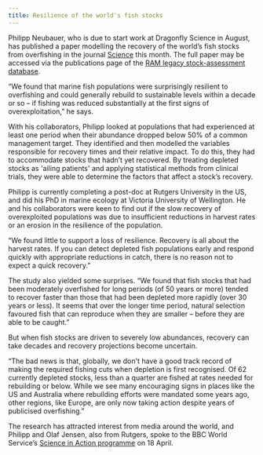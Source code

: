 ```yaml
---
title: Resilience of the world's fish stocks
---
```


Philipp Neubauer, who is due to start work at Dragonfly Science in
August, has published a paper modelling the recovery of the world’s
fish stocks from overfishing in the journal
[Science](http://www.sciencemag.org/content/340/6130/347.short) this
month. The full paper may be accessed via the publications page of the
[RAM legacy stock-assessment
database](http://ramlegacy.marinebiodiversity.ca/ram-legacy-stock-assessment-database/publications).

“We found that marine fish populations were surprisingly resilient to
overfishing and could generally rebuild to sustainable levels within a
decade or so – if fishing was reduced substantially at the first signs
of overexploitation,” he says.

<!--more-->

With his collaborators, Philipp looked at populations that had
experienced at least one period when their abundance dropped below 50%
of a common management target. They identified and then modelled the
variables responsible for recovery times and their relative impact. To
do this, they had to accommodate stocks that hadn’t yet recovered. By
treating depleted stocks as 'ailing patients' and applying statistical
methods from clinical trials, they were able to determine the factors
that affect a stock’s recovery.

Philipp is currently completing a post-doc at Rutgers University in
the US, and did his PhD in marine ecology at Victoria University of
Wellington. He and his collaborators were keen to find out if the slow
recovery of overexploited populations was due to insufficient
reductions in harvest rates or an erosion in the resilience of the
population.

“We found little to support a loss of resilience. Recovery is all
about the harvest rates. If you can detect depleted fish populations
early and respond quickly with appropriate reductions in catch, there
is no reason not to expect a quick recovery.”

The study also yielded some surprises. “We found that fish stocks that
had been moderately overfished for long periods (of 50 years or more)
tended to recover faster than those that had been depleted more
rapidly (over 30 years or less). It seems that over the longer time
period, natural selection favoured fish that can reproduce when they
are smaller – before they are able to be caught.”

But when fish stocks are driven to severely low abundances, recovery
can take decades and recovery projections become uncertain.

“The bad news is that, globally, we don't have a good track record of
making the required fishing cuts when depletion is first recognised.
Of 62 currently depleted stocks, less than a quarter are fished at
rates needed for rebuilding or below. While we see many encouraging
signs in places like the US and Australia where rebuilding efforts
were mandated some years ago, other regions, like Europe, are only now
taking action despite years of publicised overfishing.”

The research has attracted interest from media around the world, and
Philipp and Olaf Jensen, also from Rutgers, spoke to the BBC World
Service’s [Science in Action
programme](http://www.bbc.co.uk/programmes/p017wnlr) on 18 April.


